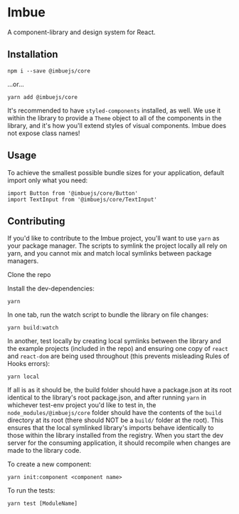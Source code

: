 # Imbue

A component-library and design system for React.

## Installation

```
npm i --save @imbuejs/core
```

...or...

```
yarn add @imbuejs/core
```

It's recommended to have `styled-components` installed, as well. We use it within the library to provide a `Theme` object to all of the components in the library, and it's how you'll extend styles of visual components.
Imbue does not expose class names!

## Usage

To achieve the smallest possible bundle sizes for your application, default import only what you need:

```
import Button from '@imbuejs/core/Button'
import TextInput from '@imbuejs/core/TextInput'
```

## Contributing

If you'd like to contribute to the Imbue project, you'll want to use `yarn` as your package manager. The scripts to symlink the project locally all rely on yarn, and you cannot mix and match local symlinks between package managers.

Clone the repo

Install the dev-dependencies:

```
yarn
```

In one tab, run the watch script to bundle the library on file changes:

```
yarn build:watch
```

In another, test locally by creating local symlinks between the library and the example projects (included in the repo) and ensuring one copy of `react` and `react-dom` are being used throughout (this prevents misleading Rules of Hooks errors):

```
yarn local
```

If all is as it should be, the build folder should have a package.json at its root identical to the library's root package.json, and after running `yarn` in whichever test-env project you'd like to test in, the `node_modules/@imbuejs/core` folder should have the contents of the `build` directory at its root (there should NOT be a `build/` folder at the root). This ensures that the local symlinked library's imports behave identically to those within the library installed from the registry.
When you start the dev server for the consuming application, it should recompile when changes are made to the library code.

To create a new component:
```
yarn init:component <component name>
```

To run the tests:

```
yarn test [ModuleName]
```
